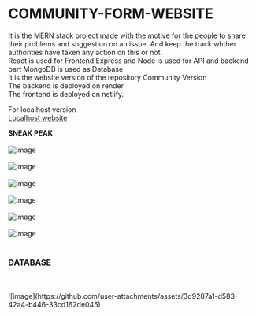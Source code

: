 # COMMUNITY-FORM-WEBSITE
It is the MERN stack project made with the motive for the people to share their problems and suggestion on an issue.
And keep the track whther authorities have taken any action on this or not.<br>
React is used for Frontend Express and Node is used for API and backend part MongoDB is used as Database <br>
It is the website version of the repository Community Version <br>
The backend is deployed on render <br>
The frontend is deployed on netlify. <br>

For localhost version <br>
<a href="https://github.com/Abhishek182005/COMMUNITY-FORM"> Localhost website</a>

<b>SNEAK PEAK</b>
<br>
<br>
![image](https://github.com/user-attachments/assets/4980afb2-d5b7-4d78-a429-81d54778411f)
<br>
<br>
![image](https://github.com/user-attachments/assets/0df3fb12-044c-45c1-8c3e-ce338c4e900d)
<br>
<br>
![image](https://github.com/user-attachments/assets/8ffe3aa6-5cbc-465d-8525-2c617164ec0a)
<br>
<br>
![image](https://github.com/user-attachments/assets/e766db3a-4118-4dd1-b3e7-43be444d4ad1)
<br>
<br>
![image](https://github.com/user-attachments/assets/abf07686-3384-49a1-924f-605b4cbc0229)
<br>
<br>
![image](https://github.com/user-attachments/assets/5da9e7ea-db02-4d2f-b1ee-c3c5bb1e1154)
<br>
<br>
<H3>DATABASE</H3>
<br>
<br>
![image](https://github.com/user-attachments/assets/3d9287a1-d583-42a4-b446-33cd162de045)
